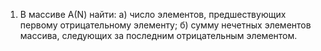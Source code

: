 1. В    массиве  А(N)  найти:    а)  число  элементов,  предшествующих  первому отрицательному элементу;  б) сумму нечетных элементов массива, следующих за последним отрицательным элементом. 